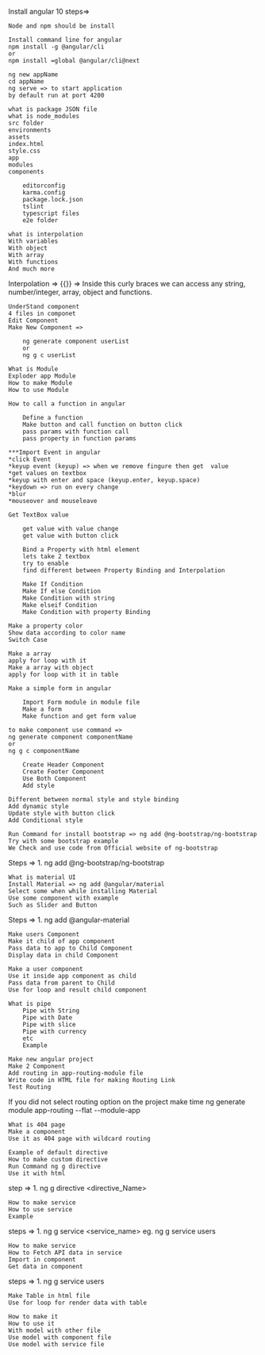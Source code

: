 <!-- 1. Introduction  -->

<!-- 2. Installation and setup -->

Install angular 10
steps=>

    Node and npm should be install

    Install command line for angular
    npm install -g @angular/cli
    or
    npm install =global @angular/cli@next

    ng new appName
    cd appName
    ng serve => to start application
    by default run at port 4200


<!-- 3. Point of vedio -->
    what is package JSON file
    what is node_modules
    src folder
    environments
    assets
    index.html
    style.css
    app
    modules
    components

        editorconfig
        karma.config
        package.lock.json
        tslint
        typescript files
        e2e folder


<!-- 5.Interpolation -->
    what is interpolation
    With variables
    With object
    With array
    With functions
    And much more

Interpolation => {{}} => Inside this curly braces we can access any string, number/integer, array, object and functions.

<!-- 6. What is Component -->
    UnderStand component
    4 files in componet
    Edit Component
    Make New Component =>

        ng generate component userList
        or
        ng g c userList


<!-- 7. Module  -->
    What is Module
    Exploder app Module
    How to make Module
    How to use Module


<!-- 8. Call Function | click event  -->
    How to call a function in angular

        Define a function
        Make button and call function on button click
        pass params with function call
        pass property in function params


<!-- 9. Event in angular -->
    ***Import Event in angular
    *click Event 
    *keyup event (keyup) => when we remove fingure then get  value
    *get values on textbox
    *keyup with enter and space (keyup.enter, keyup.space)
    *keydown => run on every change
    *blur
    *mouseover and mouseleave


<!-- 10. Get input box value -->
    Get TextBox value

        get value with value change
        get value with button click


<!-- 11. Property Binding -->
        Bind a Property with html element
        lets take 2 textbox
        try to enable
        find different between Property Binding and Interpolation


<!-- 12. Condition in Angular -->
        Make If Condition
        Make If else Condition
        Make Condition with string
        Make elseif Condition
        Make Condition with property Binding


<!-- 13. Switch Case in Angular -->
    Make a property color
    Show data according to color name
    Switch Case


<!-- 14. For Loop in Angular -->
    Make a array
    apply for loop with it
    Make a array with object
    apply for loop with it in table


<!-- 15. Simple form and get form value -->
    Make a simple form in angular

        Import Form module in module file
        Make a form
        Make function and get form value


<!-- 16. Make a Header and Footer -->
    to make component use command =>
    ng generate component componentName
    or 
    ng g c componentName

        Create Header Component
        Create Footer Component
        Use Both Component
        Add style


<!-- 17. Style Binding -->
    Different between normal style and style binding
    Add dynamic style
    Update style with button click
    Add Conditional style


<!-- 18. Add Bootstrap -->
    Run Command for install bootstrap => ng add @ng-bootstrap/ng-bootstrap
    Try with some bootstrap example
    We Check and use code from Official website of ng-bootstrap

Steps =>
    1. ng add @ng-bootstrap/ng-bootstrap


<!-- 19. Add Material UI in angular 10 -->
    What is material UI
    Install Material => ng add @angular/material
    Select some when while installing Material
    Use some component with example
    Such as Slider and Button

Steps =>
    1. ng add @angular-material


<!-- 20. Pass Data To Child Component -->
    Make users Component
    Make it child of app component
    Pass data to app to Child Component
    Display data in child Component


<!-- 21. Reusable Component in Angular -->
    Make a user component
    Use it inside app component as child
    Pass data from parent to Child
    Use for loop and result child component

<!-- 23. Pipe with Example -->
    What is pipe
        Pipe with String
        Pipe with Date
        Pipe with slice
        Pipe with currency
        etc
        Example


<!-- 24. Basic Routing -->
    Make new angular project
    Make 2 Component
    Add routing in app-routing-module file
    Write code in HTML file for making Routing Link
    Test Routing

If you did not select routing option on the project make time
ng generate module app-routing --flat --module-app


<!-- 25. Page Not Found (404 page) -->
    What is 404 page
    Make a component
    Use it as 404 page with wildcard routing


<!-- 26. What is directive -->
    Example of default directive
    How to make custom directive
    Run Command ng g directive
    Use it with html
step =>
    1. ng g directive <directive_Name>


<!-- 27. What is service in Angular -->
    How to make service
    How to use service
    Example
steps =>
    1. ng g service <service_name>
    eg. ng g service users

<!-- 28. What is API -->
    How to make service
    How to Fetch API data in service
    Import in component
    Get data in component
steps =>
    1. ng g service users


<!-- 29. Continue from last video -->
    Make Table in html file
    Use for loop for render data with table

<!-- 30. What is model -->
    How to make it
    How to use it
    With model with other file
    Use model with component file
    Use model with service file

<!-- 31.  -->